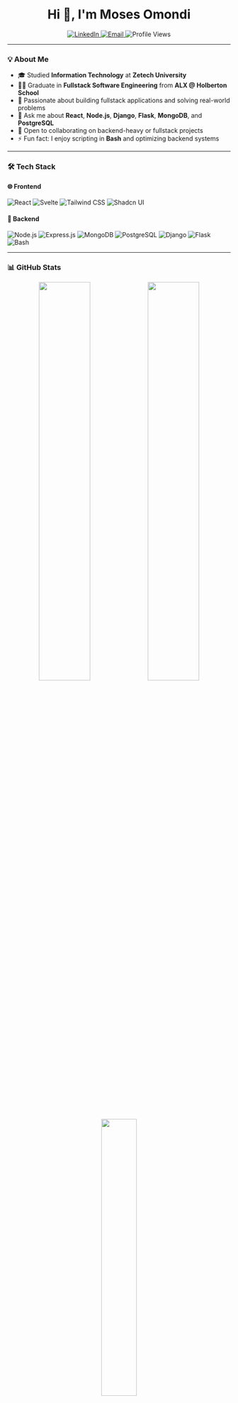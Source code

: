<h1 align="center">Hi 👋, I'm Moses Omondi</h1>

<p align="center">
  <a href="https://www.linkedin.com/in/moses-wamboga-698a88252/" target="_blank">
    <img src="https://img.shields.io/badge/LinkedIn-blue?logo=linkedin&style=flat&logoColor=white" alt="LinkedIn" />
  </a>
  <a href="mailto:moseswamboga4@gmail.com">
    <img src="https://img.shields.io/badge/Email-D14836?style=flat&logo=gmail&logoColor=white" alt="Email" />
  </a>
  <img src="https://komarev.com/ghpvc/?username=Mosesomo&label=Profile%20Views&color=0e75b6&style=flat" alt="Profile Views" />
</p>

---

### 💡 About Me

- 🎓 Studied **Information Technology** at **Zetech University**  
- 🧑‍🎓 Graduate in **Fullstack Software Engineering** from **ALX @ Holberton School**  
- 🔭 Passionate about building fullstack applications and solving real-world problems  
- 💬 Ask me about **React**, **Node.js**, **Django**, **Flask**, **MongoDB**, and **PostgreSQL**  
- 🤝 Open to collaborating on backend-heavy or fullstack projects  
- ⚡ Fun fact: I enjoy scripting in **Bash** and optimizing backend systems  

---

### 🛠️ Tech Stack

#### 🌐 Frontend
![React](https://img.shields.io/badge/-React-61DAFB?logo=react&logoColor=white&style=for-the-badge)
![Svelte](https://img.shields.io/badge/-Svelte-FF3E00?logo=svelte&logoColor=white&style=for-the-badge)
![Tailwind CSS](https://img.shields.io/badge/-Tailwind-38B2AC?logo=tailwind-css&logoColor=white&style=for-the-badge)
![Shadcn UI](https://img.shields.io/badge/-ShadCN%20UI-black?style=for-the-badge)

#### 🧠 Backend
![Node.js](https://img.shields.io/badge/-Node.js-339933?logo=node.js&logoColor=white&style=for-the-badge)
![Express.js](https://img.shields.io/badge/-Express.js-000000?logo=express&logoColor=white&style=for-the-badge)
![MongoDB](https://img.shields.io/badge/-MongoDB-47A248?logo=mongodb&logoColor=white&style=for-the-badge)
![PostgreSQL](https://img.shields.io/badge/-PostgreSQL-4169E1?logo=postgresql&logoColor=white&style=for-the-badge)
![Django](https://img.shields.io/badge/-Django-092E20?logo=django&logoColor=white&style=for-the-badge)
![Flask](https://img.shields.io/badge/-Flask-black?logo=flask&logoColor=white&style=for-the-badge)
![Bash](https://img.shields.io/badge/-Bash-4EAA25?logo=gnu-bash&logoColor=white&style=for-the-badge)

---

### 📊 GitHub Stats

<p align="center">
  <img src="https://github-readme-stats.vercel.app/api?username=Mosesomo&show_icons=true&theme=react" width="48%" />
  <img src="https://github-readme-streak-stats.herokuapp.com/?user=Mosesomo&theme=react" width="48%" />
</p>

<p align="center">
  <img src="https://github-readme-stats.vercel.app/api/top-langs/?username=Mosesomo&layout=compact&theme=react" width="40%" />
</p>

---

### 📫 Contact Me

- 📧 Email: [moseswamboga4@gmail.com](mailto:moseswamboga4@gmail.com)
- Phone: +254 706 737 539
- 💼 LinkedIn: [linkedin.com/in/moses-wamboga-698a88252](https://www.linkedin.com/in/moses-wamboga-698a88252/)

---

<!---
Mosesomo/Mosesomo is a ✨ special ✨ repository because its `README.md` (this file) appears on your GitHub profile.
You can click the Preview link to take a look at your changes.
--->
